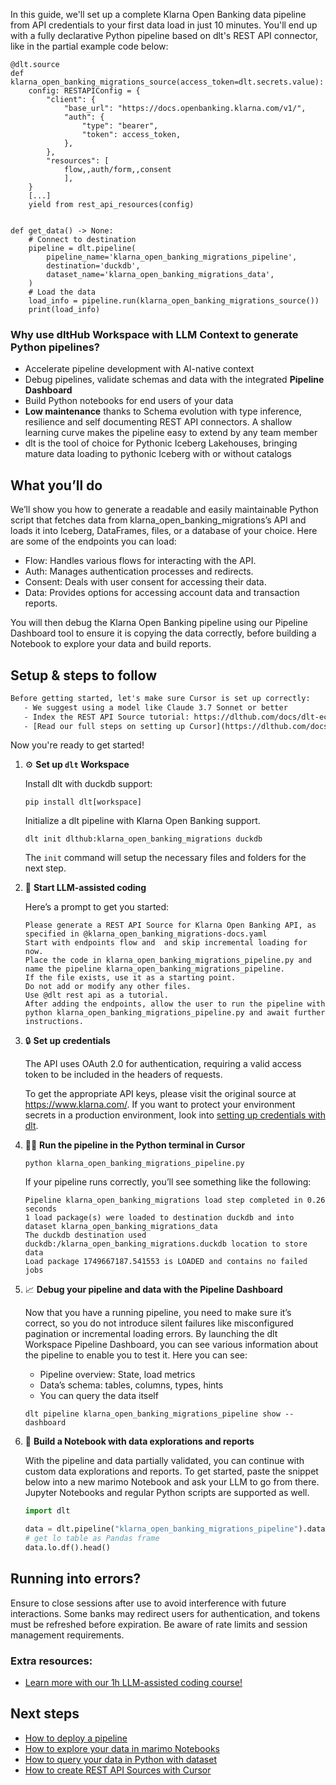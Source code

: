 In this guide, we'll set up a complete Klarna Open Banking data pipeline from API credentials to your first data load in just 10 minutes. You'll end up with a fully declarative Python pipeline based on dlt's REST API connector, like in the partial example code below:

```python-outcome
@dlt.source
def klarna_open_banking_migrations_source(access_token=dlt.secrets.value):
    config: RESTAPIConfig = {
        "client": {
            "base_url": "https://docs.openbanking.klarna.com/v1/",
            "auth": {
                "type": "bearer",
                "token": access_token,
            },
        },
        "resources": [
            flow,,auth/form,,consent
            ],
    }
    [...]
    yield from rest_api_resources(config)


def get_data() -> None:
    # Connect to destination
    pipeline = dlt.pipeline(
        pipeline_name='klarna_open_banking_migrations_pipeline',
        destination='duckdb',
        dataset_name='klarna_open_banking_migrations_data', 
    )
    # Load the data
    load_info = pipeline.run(klarna_open_banking_migrations_source())
    print(load_info) 
```

### Why use dltHub Workspace with LLM Context to generate Python pipelines?

- Accelerate pipeline development with AI-native context
- Debug pipelines, validate schemas and data with the integrated **Pipeline Dashboard**
- Build Python notebooks for end users of your data
- **Low maintenance** thanks to Schema evolution with type inference, resilience and self documenting REST API connectors. A shallow learning curve makes the pipeline easy to extend by any team member
- dlt is the tool of choice for Pythonic Iceberg Lakehouses, bringing mature data loading to pythonic Iceberg with or without catalogs

## What you’ll do

We’ll show you how to generate a readable and easily maintainable Python script that fetches data from klarna_open_banking_migrations’s API and loads it into Iceberg, DataFrames, files, or a database of your choice. Here are some of the endpoints you can load:

- Flow: Handles various flows for interacting with the API.
- Auth: Manages authentication processes and redirects.
- Consent: Deals with user consent for accessing their data.
- Data: Provides options for accessing account data and transaction reports.

You will then debug the Klarna Open Banking pipeline using our Pipeline Dashboard tool to ensure it is copying the data correctly, before building a Notebook to explore your data and build reports.

## Setup & steps to follow

```default
Before getting started, let's make sure Cursor is set up correctly:
   - We suggest using a model like Claude 3.7 Sonnet or better
   - Index the REST API Source tutorial: https://dlthub.com/docs/dlt-ecosystem/verified-sources/rest_api/ and add it to context as **@dlt rest api**
   - [Read our full steps on setting up Cursor](https://dlthub.com/docs/dlt-ecosystem/llm-tooling/cursor-restapi#23-configuring-cursor-with-documentation)
```

Now you're ready to get started!

1. ⚙️ **Set up `dlt` Workspace**
    
    Install dlt with duckdb support:
    ```shell
    pip install dlt[workspace]
    ```

    Initialize a dlt pipeline with Klarna Open Banking support.
    ```shell
    dlt init dlthub:klarna_open_banking_migrations duckdb
    ```

    The `init` command will setup the necessary files and folders for the next step.
    
2. 🤠 **Start LLM-assisted coding**
    
    Here’s a prompt to get you started:
    
    ```prompt
    Please generate a REST API Source for Klarna Open Banking API, as specified in @klarna_open_banking_migrations-docs.yaml 
    Start with endpoints flow and  and skip incremental loading for now. 
    Place the code in klarna_open_banking_migrations_pipeline.py and name the pipeline klarna_open_banking_migrations_pipeline. 
    If the file exists, use it as a starting point. 
    Do not add or modify any other files. 
    Use @dlt rest api as a tutorial. 
    After adding the endpoints, allow the user to run the pipeline with python klarna_open_banking_migrations_pipeline.py and await further instructions.
    ```

    
3. 🔒 **Set up credentials** 
    
    The API uses OAuth 2.0 for authentication, requiring a valid access token to be included in the headers of requests.
    
    To get the appropriate API keys, please visit the original source at https://www.klarna.com/.
    If you want to protect your environment secrets in a production environment, look into [setting up credentials with dlt](https://dlthub.com/docs/walkthroughs/add_credentials).
    
4. 🏃‍♀️ **Run the pipeline in the Python terminal in Cursor**
    
    ```shell
    python klarna_open_banking_migrations_pipeline.py
    ```
    
    If your pipeline runs correctly, you’ll see something like the following:
    
    ```shell
    Pipeline klarna_open_banking_migrations load step completed in 0.26 seconds
    1 load package(s) were loaded to destination duckdb and into dataset klarna_open_banking_migrations_data
    The duckdb destination used duckdb:/klarna_open_banking_migrations.duckdb location to store data
    Load package 1749667187.541553 is LOADED and contains no failed jobs
    ```
    
5. 📈 **Debug your pipeline and data with the Pipeline Dashboard**

    Now that you have a running pipeline, you need to make sure it’s correct, so you do not introduce silent failures like misconfigured pagination or incremental loading errors. By launching the dlt Workspace Pipeline Dashboard, you can see various information about the pipeline to enable you to test it. Here you can see:
    - Pipeline overview: State, load metrics
    - Data’s schema: tables, columns, types, hints
    - You can query the data itself
    
    ```shell
    dlt pipeline klarna_open_banking_migrations_pipeline show --dashboard
    ```
    
6. 🐍 **Build a Notebook with data explorations and reports**

    With the pipeline and data partially validated, you can continue with custom data explorations and reports. To get started, paste the snippet below into a new marimo Notebook and ask your LLM to go from there. Jupyter Notebooks and regular Python scripts are supported as well.

    
    ```python
    import dlt

   data = dlt.pipeline("klarna_open_banking_migrations_pipeline").dataset()
   # get lo table as Pandas frame
   data.lo.df().head()
    ```

## Running into errors?

Ensure to close sessions after use to avoid interference with future interactions. Some banks may redirect users for authentication, and tokens must be refreshed before expiration. Be aware of rate limits and session management requirements.

### Extra resources:

- [Learn more with our 1h LLM-assisted coding course!](https://www.youtube.com/watch?v=GGid70rnJuM)

## Next steps

- [How to deploy a pipeline](https://dlthub.com/docs/walkthroughs/deploy-a-pipeline)
- [How to explore your data in marimo Notebooks](https://dlthub.com/docs/general-usage/dataset-access/marimo)
- [How to query your data in Python with dataset](https://dlthub.com/docs/general-usage/dataset-access/dataset)
- [How to create REST API Sources with Cursor](https://dlthub.com/docs/dlt-ecosystem/llm-tooling/cursor-restapi)